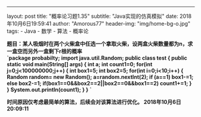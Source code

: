 ---
layout:     post
title:      "概率论习题1.35"
subtitle:   "Java实现的仿真模拟"
date:       2018年10月6日19:59:41
author:     "Amorous77"
header-img: "img/home-bg-o.jpg"
tags:
    - Java
    - 数学
    - 算法
    - 概率论


<div >
    <b>题目：某人吸烟时在两个火柴盒中任选一个拿取火柴，设两盒火柴数量都为n，求一盒空而另外一盒剩下r根的概率
    
</div>
`package probabilty;
import java.util.Random;
public class test 
{
public static void main(String[] args)
{
	int a;
	int count1=0;
	for(int j=0;j<100000000;j++) 
	{
		int box1=5;
		int box2=5;
		for(int i=0;i<10;i++) 
			{
			Random random= new Random();
			a=random.nextInt(2);
			if (a==1)
				box1-=1;
			else 
				box2-=1;
			if(box1==0&&box2==2||box2==0&&box1==2)
			count1+=1;
			}
	}
System.out.println(count1);
}
}
`

时间原因仅考虑最简单的算法，后续会对该算法进行优化。
2018年10月6日20:09:11